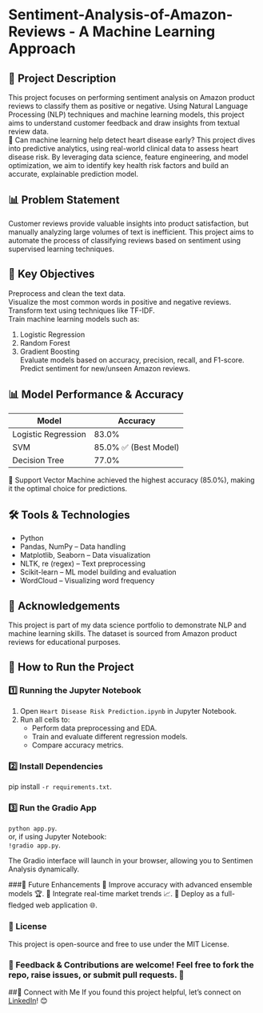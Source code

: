 # Sentiment-Analysis-of-Amazon-Reviews - A Machine Learning Approach

## 📝 Project Description <br>
This project focuses on performing sentiment analysis on Amazon product reviews to classify them as positive or negative. Using Natural Language Processing (NLP) techniques and machine learning models, this project aims to understand customer feedback and draw insights from textual review data. <br>
🚀 Can machine learning help detect heart disease early? This project dives into predictive analytics, using real-world clinical data to assess heart disease risk. By leveraging data science, feature engineering, and model optimization, we aim to identify key health risk factors and build an accurate, explainable prediction model.<br>


## 📊 Problem Statement<br>
Customer reviews provide valuable insights into product satisfaction, but manually analyzing large volumes of text is inefficient. This project aims to automate the process of classifying reviews based on sentiment using supervised learning techniques. <br>

## 🧠 Key Objectives <br>
Preprocess and clean the text data.<br>
Visualize the most common words in positive and negative reviews.<br>
Transform text using techniques like TF-IDF.<br>
Train machine learning models such as:<br>
1. Logistic Regression<br>
2. Random Forest<br>
3. Gradient Boosting<br>
Evaluate models based on accuracy, precision, recall, and F1-score.<br>
Predict sentiment for new/unseen Amazon reviews.<br>

## 📊 Model Performance & Accuracy <br>
| Model | Accuracy |
|-------|---------------------|
Logistic Regression | 83.0% <br>
SVM | 85.0% ✅ (Best Model)<br>
Decision Tree | 77.0% <br> 

🔹 Support Vector Machine achieved the highest accuracy (85.0%), making it the optimal choice for predictions. <br>

## 🛠️ Tools & Technologies <br>
* Python<br>
* Pandas, NumPy – Data handling<br>
* Matplotlib, Seaborn – Data visualization<br>
* NLTK, re (regex) – Text preprocessing<br>
* Scikit-learn – ML model building and evaluation<br>
* WordCloud – Visualizing word frequency <br>

## 🤝 Acknowledgements <br>
This project is part of my data science portfolio to demonstrate NLP and machine learning skills. The dataset is sourced from Amazon product reviews for educational purposes.<br>

## 🚀 How to Run the Project <br>
### 1️⃣ Running the Jupyter Notebook
1. Open `Heart Disease Risk Prediction.ipynb` in Jupyter Notebook.
2. Run all cells to:
   - Perform data preprocessing and EDA.
   - Train and evaluate different regression models.
   - Compare accuracy metrics.

 ### 2️⃣ Install Dependencies 
 pip install `-r requirements.txt`. 

### 3️⃣ Run the Gradio App 
`python app.py`. <br>
or, if using Jupyter Notebook: <br>
`!gradio app.py`. 

The Gradio interface will launch in your browser, allowing you to Sentimen Analysis dynamically. 

###🌟 Future Enhancements
🔹 Improve accuracy with advanced ensemble models 🏆.
🔹 Integrate real-time market trends 📈.
🔹 Deploy as a full-fledged web application 🌐.

### 📜 License
This project is open-source and free to use under the MIT License.

### 💬 Feedback & Contributions are welcome! Feel free to fork the repo, raise issues, or submit pull requests. 🚀

##📩 Connect with Me
If you found this project helpful, let’s connect on [LinkedIn](https://www.linkedin.com/in/jamshed-ahmad-1a8216278?utm_source=share&utm_campaign=share_via&utm_content=profile&utm_medium=android_app)! 😊




